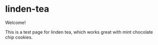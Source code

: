 # linden-tea

Welcome!

This is a test page for linden tea, which works great with mint chocolate chip cookies.
